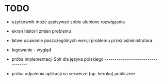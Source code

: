 # TODO

- użytkownik może zapisywać sobie ulubione rozwiązania

- ekran historii zmian problemu
- łatwe usuwanie poszczególnych wersji problemu przez administratora

- logowanie - wygląd

- próba implementacji Solr dla języka polskiego -----------------------------------

- próba odpalenia aplikacji na serwerze (np. heroku) publicznie
